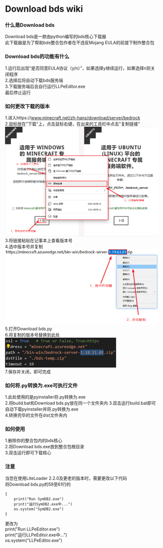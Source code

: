 # Download bds wiki

### 什么是Download bds 
Download bds是一款由python编写的bds核心下载器   
此下载器是为了帮助bds整合包作者在不违反Mojang EULA的前提下制作整合包  

### Download bds的功能有什么
1.运行后出现“是否同意EULA协议（y/n）”，如果选择y继续运行，如果选择n则关闭程序  
2.选择后将自动下载bds服务端   
3.下载服务端后会自行运行LLPeEditor.exe     
最后停止运行

### 如何更改下载的版本
1.进入https://www.minecraft.net/zh-hans/download/server/bedrock  
2.鼠标放在"下载"上，点击鼠标右键，在出来的工具栏中点击"复制链接"   
![链接](picture/官网.png "链接")   
3.将链接粘贴在记事本上查看版本号     
4.选中版本号并复制
![版本号复制](picture/记事本.png "版本号复制")  
5.打开Download bds.py    
6.将复制的版本号替换到此处   
![版本号替换](picture/VSCode.png "版本号替换")  
7.保存并关闭，即可完成  

### 如何将.py转换为.exe可执行文件
1.此处使用的是pyinstaller将.py转换为.exe  
2.将build.bat和Download bds.py放在同一个文件夹内
3.双击运行build.bat即可自动下载pyinstaller并将.py转换为.exe   
4.转换完毕的文件在dist文件夹内  

### 如何使用
1.删除你的整合包内的bds核心   
2.将Download bds.exe放到整合包根目录     
3.双击运行即可下载核心   

### 注意
当您在使用LiteLoader 2.2.0及更老的版本时，需要更改以下代码  
将Download bds.py的59至61行的
```
{
    print("Run SymDB2.exe")   
    print("运行SymDB2.exe中...")    
    os.system("SymDB2.exe")
}
```
更改为     
    print("Run LLPeEditor.exe")     
    print("运行LLPeEditor.exe中...")      
    os.system("LLPeEditor.exe")
